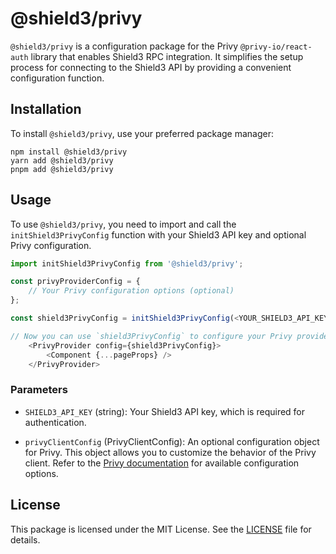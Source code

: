 # @shield3/privy

`@shield3/privy` is a configuration package for the Privy `@privy-io/react-auth` library that enables Shield3 RPC integration. It simplifies the setup process for connecting to the Shield3 API by providing a convenient configuration function.

## Installation

To install `@shield3/privy`, use your preferred package manager:

```shell
npm install @shield3/privy
yarn add @shield3/privy
pnpm add @shield3/privy
```

## Usage

To use `@shield3/privy`, you need to import and call the `initShield3PrivyConfig` function with your Shield3 API key and optional Privy configuration.

```javascript
import initShield3PrivyConfig from '@shield3/privy';

const privyProviderConfig = {
    // Your Privy configuration options (optional)
};

const shield3PrivyConfig = initShield3PrivyConfig(<YOUR_SHIELD3_API_KEY>, privyProviderConfig);

// Now you can use `shield3PrivyConfig` to configure your Privy provider.
    <PrivyProvider config={shield3PrivyConfig}>
        <Component {...pageProps} />
    </PrivyProvider>

```

### Parameters

- `SHIELD3_API_KEY` (string): Your Shield3 API key, which is required for authentication.

- `privyClientConfig` (PrivyClientConfig): An optional configuration object for Privy. This object allows you to customize the behavior of the Privy client. Refer to the [Privy documentation](https://docs.privy.io/reference/react-auth/modules#privyclientconfig) for available configuration options.


## License

This package is licensed under the MIT License. See the [LICENSE](LICENSE) file for details.
